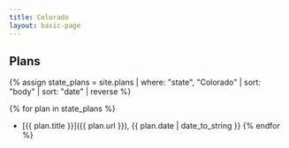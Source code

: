 ```yaml
---
title: Colorado
layout: basic-page
---
```


Plans
---

{% assign state_plans = site.plans | where: "state", "Colorado" | sort: "body" | sort: "date" | reverse %}

{% for plan in state_plans %}
- [{{ plan.title }}]({{ plan.url }}), {{ plan.date | date_to_string }}
{% endfor %}
